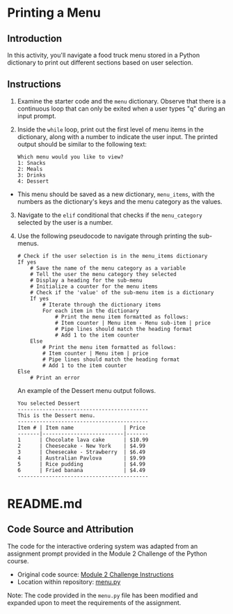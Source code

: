 # Printing a Menu

## Introduction

In this activity, you'll navigate a food truck menu stored in a Python dictionary to print out different sections based on user selection.

## Instructions

1. Examine the starter code and the `menu` dictionary. Observe that there is a continuous loop that can only be exited when a user types "q" during an input prompt.

2. Inside the `while` loop, print out the first level of menu items in the dictionary, along with a number to indicate the user input. The printed output should be similar to the following text:

    ```text
    Which menu would you like to view?
    1: Snacks
    2: Meals
    3: Drinks
    4: Dessert
    ```

 *  This menu should be saved as a new dictionary, `menu_items`, with the numbers as the dictionary's keys and the menu category as the values.

3. Navigate to the `elif` conditional that checks if the `menu_category` selected by the user is a number.

4. Use the following pseudocode to navigate through printing the sub-menus.

    ```text
    # Check if the user selection is in the menu_items dictionary
    If yes
        # Save the name of the menu category as a variable
        # Tell the user the menu category they selected
        # Display a heading for the sub-menu
        # Initialize a counter for the menu items
        # Check if the 'value' of the sub-menu item is a dictionary
        If yes
            # Iterate through the dictionary items
            For each item in the dictionary
                # Print the menu item formatted as follows:
                # Item counter | Menu item - Menu sub-item | price
                # Pipe lines should match the heading format
                # Add 1 to the item counter
        Else
            # Print the menu item formatted as follows:
            # Item counter | Menu item | price
            # Pipe lines should match the heading format
            # Add 1 to the item counter
    Else
        # Print an error
    ```

    An example of the Dessert menu output follows.

    ```text
    You selected Dessert
    ------------------------------------------
    This is the Dessert menu.
    ------------------------------------------
    Item # | Item name                | Price
    -------|--------------------------|-------
    1      | Chocolate lava cake      | $10.99
    2      | Cheesecake - New York    | $4.99
    3      | Cheesecake - Strawberry  | $6.49
    4      | Australian Pavlova       | $9.99
    5      | Rice pudding             | $4.99
    6      | Fried banana             | $4.49
    ------------------------------------------
    ```

# README.md

## Code Source and Attribution

The code for the interactive ordering system was adapted from an assignment prompt provided in the Module 2 Challenge of the Python course. 

- Original code source: [Module 2 Challenge Instructions](https://bootcampspot.instructure.com/courses/5430/assignments/73203?module_item_id=1200258)
- Location within repository: [menu.py](https://github.com/shingrajia18/python-challenge-1)

Note: The code provided in the `menu.py` file has been modified and expanded upon to meet the requirements of the assignment.
